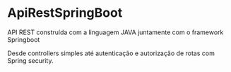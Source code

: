 # ApiRestSpringBoot
API REST construída com a linguagem JAVA juntamente com o framework Springboot

Desde controllers simples até autenticação e autorização de rotas com Spring security.
